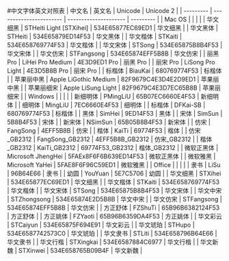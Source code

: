 #中文字体英文对照表
| 中文名       | 英文名                     | Unicode               | Unicode 2 |
| --------- | ----------------------- | --------------------- | --------- |
| Mac OS    |                         |                       |           |
| 华文细黑      | STHeiti Light [STXihei] | 534E65877EC69ED1      | 华文细黑      |
| 华文黑体      | STHeiti                 | 534E65879ED14F53      | 华文黑体      |
| 华文楷体      | STKaiti                 | 534E658769774F53      | 华文楷体      |
| 华文宋体      | STSong                  | 534E65875B8B4F53      | 华文宋体      |
| 华文仿宋      | STFangsong              | 534E65874EFF5B8B      | 华文仿宋      |
| 丽黑 Pro    | LiHei Pro Medium        | 4E3D9ED1 Pro          | 丽黑 Pro    |
| 丽宋 Pro    | LiSong Pro Light        | 4E3D5B8B Pro          | 丽宋 Pro    |
| 标楷体       | BiauKai                 | 680769774F53          | 标楷体       |
| 苹果丽中黑     | Apple LiGothic Medium   | 82F9679C4E3D4E2D9ED1  | 苹果丽中黑     |
| 苹果丽细宋     | Apple LiSung Light      | 82F9679C4E3D7EC65B8B  | 苹果丽细宋     |
| Windows   |                         |                       |           |
| 新细明体      | PMingLiU                | 65B07EC6660E4F53      | 新细明体      |
| 细明体       | MingLiU                 | 7EC6660E4F53          | 细明体       |
| 标楷体       | DFKai-SB                | 680769774F53          | 标楷体       |
| 黑体        | SimHei                  | 9ED14F53              | 黑体        |
| 宋体        | SimSun                  | 5B8B4F53              | 宋体        |
| 新宋体       | NSimSun                 | 65B05B8B4F53          | 新宋体       |
| 仿宋        | FangSong                | 4EFF5B8B              | 仿宋        |
| 楷体        | KaiTi                   | 69774F53              | 楷体        |
| 仿宋_GB2312 | FangSong_GB2312         | 4EFF5B8B_GB2312       | 仿宋_GB2312 |
| 楷体_GB2312 | KaiTi_GB2312            | 69774F53_GB2312       | 楷体_GB2312 |
| 微软正黑体     | Microsoft JhengHei      | 5FAEx8F6F6B639ED14F53 | 微软正黑体     |
| 微软雅黑      | Microsoft YaHei         | 5FAE8F6F96C59ED1      | 微软雅黑      |
| Office    |                         |                       |           |
| 隶书        | LiSu                    | 96B64E66              | 隶书        |
| 幼圆        | YouYuan                 | 5E7C5706              | 幼圆        |
| 华文细黑      | STXihei                 | 534E65877EC69ED1      | 华文细黑      |
| 华文楷体      | STKaiti                 | 534E658769774F53      | 华文楷体      |
| 华文宋体      | STSong                  | 534E65875B8B4F53      | 华文宋体      |
| 华文中宋      | STZhongsong             | 534E65874E2D5B8B      | 华文中宋      |
| 华文仿宋      | STFangsong              | 534E65874EFF5B8B      | 华文仿宋      |
| 方正舒体      | FZShuTi                 | 65B96B6382124F53      | 方正舒体      |
| 方正姚体      | FZYaoti                 | 65B96B6359DA4F53      | 方正姚体      |
| 华文彩云      | STCaiyun                | 534E65875F694E91      | 华文彩云      |
| 华文琥珀      | STHupo                  | 534E6587742573C0      | 华文琥珀      |
| 华文隶书      | STLiti                  | 534E658796B64E66      | 华文隶书      |
| 华文行楷      | STXingkai               | 534E6587884C6977      | 华文行楷      |
| 华文新魏      | STXinwei                | 534E658765B09B4F      | 华文新魏      |